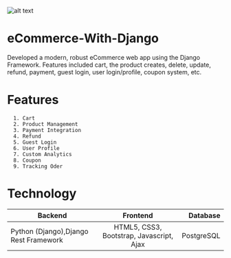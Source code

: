 ![alt text](http://raselsplanet.com/media/eCommerce.png "eCommerce Platform")
# eCommerce-With-Django

Developed a modern, robust eCommerce web app using the Django Framework. Features included cart, the product creates, delete, update, refund, payment, guest login, user login/profile, coupon system, etc.

# Features
      1. Cart
      2. Product Management
      3. Payment Integration
      4. Refund
      5. Guest Login
      6. User Profile
      7. Custom Analytics
      8. Coupon 
      9. Tracking Oder
      
# Technology	

| Backend         | Frontend                                  | Database |
| ----------------|:-----------------------------------------:| --------:|
| Python (Django),Django Rest Framework | HTML5, CSS3, Bootstrap, Javascript, Ajax  |PostgreSQL|

